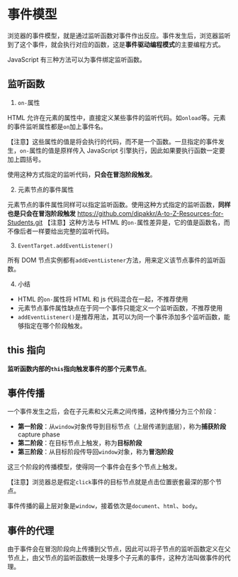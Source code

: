 # 事件模型

浏览器的事件模型，就是通过监听函数对事件作出反应。事件发生后，浏览器监听到了这个事件，就会执行对应的函数，这是**事件驱动编程模式**的主要编程方式。

JavaScript 有三种方法可以为事件绑定监听函数。

## 监听函数

1. `on-`属性

HTML 允许在元素的属性中，直接定义某些事件的监听代码。如`onload`等。元素的事件监听属性都是`on`加上事件名。

【注意】这些属性的值是将会执行的代码，而不是一个函数。一旦指定的事件发生，`on-`属性的值是原样传入 JavaScript 引擎执行，因此如果要执行函数一定要加上圆括号。

使用这种方式指定的监听代码，**只会在冒泡阶段触发**。

2. 元素节点的事件属性

元素节点的事件属性同样可以指定监听函数。使用这种方式指定的监听函数，**同样也是只会在冒泡阶段触发**
https://github.com/dipakkr/A-to-Z-Resources-for-Students.git
【注意】这种方法与 HTML 的`on-`属性差异是，它的值是函数名，而不像后者一样要给出完整的监听代码。

3. `EventTarget.addEventListener()`

所有 DOM 节点实例都有`addEventListener`方法，用来定义该节点事件的监听函数。

4. 小结

- HTML 的`on-`属性将 HTML 和 js 代码混合在一起，不推荐使用
- 元素节点事件属性缺点在于同一个事件只能定义一个监听函数，不推荐使用
- `addEventListener()`是推荐用法，其可以为同一个事件添加多个监听函数，能够指定在哪个阶段触发。

## this 指向

**监听函数内部的`this`指向触发事件的那个元素节点**。

## 事件传播

一个事件发生之后，会在子元素和父元素之间传播，这种传播分为三个阶段：
- **第一阶段**：从`window`对象传导到目标节点（上层传递到底层），称为**捕获阶段** capture phase
- **第二阶段**：在目标节点上触发，称为**目标阶段**
- **第三阶段**：从目标阶段传导回`window`对象，称为**冒泡阶段**

这三个阶段的传播模型，使得同一个事件会在多个节点上触发。

【注意】浏览器总是假定`click`事件的目标节点就是点击位置嵌套最深的那个节点。

事件传播的最上层对象是`window`，接着依次是`document`、`html`、`body`。

## 事件的代理

由于事件会在冒泡阶段向上传播到父节点，因此可以将子节点的监听函数定义在父节点上，由父节点的监听函数统一处理多个子元素的事件，这种方法叫做事件的代理。

